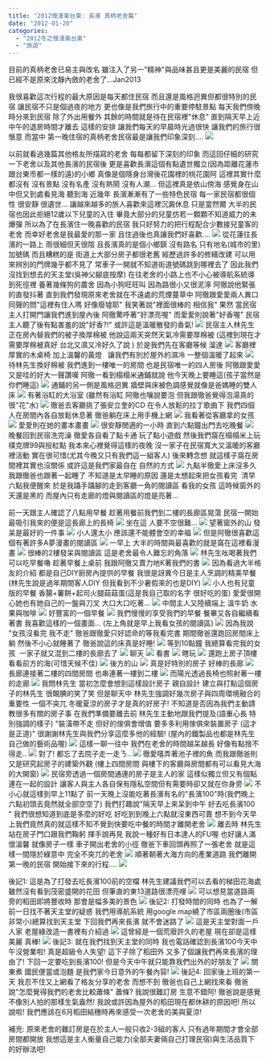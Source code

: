 ```yaml
---
title: "2012慢漫東台東: 長濱 真柄老舍篇"
date: "2012-01-20"
categories: 
  - "2012冬之慢漫東台東"
  - "旅遊"
---
```


目前的真柄老舍已易主與改名 雖注入了另一"精神"與品味甚且更是美麗的民宿 但已經不是原來沈靜內斂的老舍了...Jan2013

我很喜歡這次行程的最大原因是每天都住民宿 而且還是風格迥異但都很特別的民宿 讓民宿不只是個過夜的地方 更也像是我們旅行中的重要停駐景點 每天我們傍晚時分來到民宿 除了外出用餐外 其餘的時間就是待在民宿裡"休息" 直到隔天早上近中午的退房時間才離去 這樣的安排 讓我們每天的早晨時光過很快 讓我們的旅行很愜意 而當中 第一晚住宿的真柄老舍民宿最是讓我們印象深刻.... ![](images/6717685611_f8d71fc7fb.jpg)

以前就看過幾篇其他格友所描寫的老舍 每每都留下深刻的印象 而這回仔細的研究一下老舍以及其他長濱的民宿後 更是喜歡長濱這個有點遺世獨立(因為距離花蓮市跟台東市都一樣的遠)的小鄉 真像是個隱身台灣後花園裡的桃花園阿 這裡其實什麼都沒有 沒有景點 沒有名產 沒有熱鬧 沒有人潮... 但這裡真是依山傍海 感覺身在山中但又到處看見海 聽到海 近幾年 長濱漸漸有了一些特色民宿 每一家民宿都很個性 很安靜 很遺世... 讓越來越多的旅人喜歡來這裡沉澱休息 只是當然爾 大半的民宿也因此拒絕12歲以下兒童的入住 畢竟大部分的兒童仿若一顆顆不知道威力的未爆彈 所以為了在長濱住一晚喜歡的民宿 我只好努力的把行程配合少數接兒童客的老舍 而幸好老舍是我最愛的那一家 且住過後也真讓我們好喜歡.... ![](images/6711565161_36db6ae67f.jpg) 從花蓮往長濱的一路上 雨很細但天很陰 且長濱真的是個小鄉鎮 沒有路名 只有地名(城市的里)加號碼 而且糟糕的是 街道上大部分房子都很老舊 經歷過許多的修繕改建 可以用來辨別的門牌幾乎都不見了 常車子一開就不知道街道號碼跳到哪裡去了 因此我們沒找到想去的天主堂(吳神父腳底按摩) 在往老舍的小路上也不小心被導航系統導到死徑裡 養著幾條狗的農舍 因為小狗旺旺叫 因為路很小又很泥濘 阿徹說他緊張的直發抖著 直到我們發現原來老舍就在不遠處的荒煙蔓草中 阿徹跟愛愛兩人異口同聲的問"這裡有住人嗎 好像廢墟耶" 我笑著說"裡面很棒的 相信我" 果然 當民宿主人打開門讓我們進到屋內後 阿徹驚呼著"好漂亮喔" 而愛愛則說著"好香喔" 民宿主人聽了後有點害羞的說"好香?!" 或許這是溫暖散發的香氣! ![](images/6711566071_ec35f3c2e3.jpg) 民宿主人林先生 正在房內替我們的被子換厚棉被 他說這兩天突然天氣冷需要厚棉被 (這裡到現在才需要厚棉被真好 台北又濕又冷好久了說 ) 於是我們先在客廳等候 溜達 ![](images/6711565623_871bbf628c.jpg) 客廳裡厚實的木桌椅 加上溫馨的黃燈   讓我們有別於屋外的濕冷 一整個溫暖了起來 ![](images/6711565887_074debe517.jpg) 待林先生換好棉被 我們進到一樓唯一的房間 也是民宿唯一的四人房後 阿徹跟愛愛又是哇的好大一聲讚嘆 阿徹一看到榻榻米通鋪就說 他今天晚上要睡這(孩子當然是你們睡這) ![](images/6711564735_6b2a17f62e.jpg) 通鋪的另一側是風格迥異 牆壁與床被色調感覺就像是爸媽睡的雙人床 ![](images/6711563895_022880e47e.jpg) 有著浴缸的大浴室 (雖然有浴缸 阿徹也嚷說要泡 但我跟徹爸覺得泡湯真的很"花"水) ![](images/6711563695_d1cec8a7b4.jpg) 徹爸去客廳挑了張安立奎的CD 在令人放鬆的拉丁歌曲下 我們四個人在房間內各自放鬆休息著 徹爸躺在床上用手機上網 ![](images/6711563491_b53cfdd137.jpg) 我看著從客廳拿的女孩 ![](images/6711562585_480f98dce1.jpg) 愛愛則在她的畫本畫畫 ![](images/6711563243_bb2a90e2bb.jpg) 很安靜閒適的一小時 直到六點鐘出門去吃晚餐 ![](images/6711562315_6bd2151978.jpg) 晚餐回到民宿洗完澡 徹愛各自看了點卡通 玩了點小遊戲 然後我們窩在榻榻米上玩樸克牌99與撿紅點 我本來心裡覺得這樣的夜晚 沒一家子在民宿寬大又溫暖的客廳裡活動 實在很可惜(尤其今晚又只有我們這一組客人) 後來轉念想 就這樣子窩在房間裡其實也沒關係 或許這是我們家最自在 自然的方式 ![](images/6711561799_e902f511dd.jpg) 九點半徹愛上床沒多久 我跟徹爸也跟著一起睡了 不知道是太早睡的原因 還是太想起來把女孩看完  清早六點我便醒來 於是我躡手躡腳的走到客廳一角的閱讀區 看我的女孩 這時候窗外的天還是黑的 而屋內只有走廊的燈與閱讀區的燈是亮著...

前一天跟主人確認了八點用早餐 趁著用餐前我們到二樓的長廊區晃蕩 民宿一開始最吸引我來的便是這長廊上的長椅 ![](images/6717687343_e9e69d3043.jpg) 坐在這 人要不空很難... ![](images/6717686623_067ee78649.jpg) 望著窗外的山 發呆是最好的一件事 ![](images/6717681593_969610344f.jpg) 小人還太小 應該還不能體會空的幸福 ![](images/6717687717_7ff01b7dbf.jpg) 但是阿徹很喜歡這個有著許多A夢漫畫的閱讀區 ![](images/6717686037_e505ab8a31.jpg) 一早上 大半的時間與最喜歡的就是窩在這裡看漫畫 ![](images/6717682625_410207cb21.jpg) 很棒的2樓發呆與閱讀區 這是老舍最令人難忘的角落 ![](images/6717686199_1d0461c5d9.jpg) 林先生吆喝著我們可以吃早餐嚕 趁著早餐上桌前 我跟阿徹又賣力地K著我們的書 ![](images/6717685457_49ed301402.jpg) 因為看過大半格友的介紹 都是自己DIY廚房內提供的早餐 我很是訝異今日是主人烹調的精美早餐(林先生說是過年期間客人DIY 但我看到不少暑假來的也是DIY) ![](images/6717687141_b7f196776f.jpg) 小人也有兒童版的早餐 香腸+薯餅+起司火腿菇菇蛋(這是我自己取的名字 很好吃的蛋) 愛愛很開心她也有她自己的一盤與刀叉 大口大口吃著... ![](images/6717685033_6f6784e257.jpg) 中間主人又陸續端上 溫牛奶 水果與咖啡 ![](images/6717684409_5f66ef816d.jpg) 好豐富的一個早餐 ![](images/6717684187_f8ffa3a3ae.jpg) 我們慢慢的享受我們的早餐 餐畢又各自繼續看著書 我喜歡這樣的一個畫面... (左上角就是早上我看女孩的閱讀區) ![](images/6723449869_08b4423c43.jpg) 因為我說 "女孩沒看完 我不走" 徹爸跟徹愛只好認命的等我看完書 期間徹爸還跑回房間床上躺 然後不小心就睡著了 徹爸說這的床真是好睡! ![](images/6717683505_416af58dc2.jpg) 等到10點鐘 我總算看完我的女孩  一家子就又混到二樓的長廊去了 ![](images/6717682827_e493446040.jpg) 聊天 ![](images/6717681341_84dcf26404.jpg) 看書 ![](images/6717680581_621181efc5.jpg) 瞎玩 ![](images/6717680947_5e52e3ed6c.jpg) 還跑上房子頂樓看看前方的海(可惜天候不佳) ![](images/6717680353_c09ee5dd64.jpg) 後方的山 ![](images/6717680191_530fc5c1d8.jpg) 真是好特別的房子 好棒的長廊 ![](images/6717685611_f8d71fc7fb.jpg) 長廊連接著二樓的四間房間 也串連著一樓到二樓 ![](images/6717681187_459c44eb2a.jpg) 而陽光透過長椅也照射著一樓的走廊 ![](images/6717679203_291420cdc5.jpg) 我問林先生 當初怎麼會想到這樣設計房子 親自設計 建立與打點這個房子的林先生 很靦腆的笑了笑 但是聊天中 林先生強調好幾次房子與四周環境融合的重要性 一個不突兀 冬暖夏涼的房子才是真的好房子! 不知道是否因為我們主動請教很多有關的房子事 在我們準備要離去前 林先生主動地跟我們提及(語重心長 特別強調的樣子) "裝潢帶不走 但好的傢俱會增值 要多多利用傢俱來裝置房子 (這才是正道)" 很謝謝林先生與我們分享這麼多他的經驗! (屋內的鐵製品也都是林先生自己做的藝術品喔) ![](images/6717679803_436574c9f5.jpg) 這樣一聊一往中 我們在老舍的時間越呆越長 好像有點捨不得走.. ![](images/6717679417_3eba17cd4a.jpg) 對了! 都忘了去院子走一走ㄋ.. ![](images/6717679021_96f8cf5e9f.jpg) 徹愛嘻弄著池子裡的魚 而我跟徹爸則又是研究起房子的建築外觀 (樓上四間房間 與樓下的客廳與房間都有可以看見大海的大開窗) ![](images/6717678211_f89deeaef7.jpg) 民宿旁透過一個房間通連的房子是主人的家 這樣似獨立但又有個點連在一起的設計 讓客人與主人各自保有隱私空間但有需要時卻又就在你身旁 ![](images/6717678649_0f28065529.jpg) 不小心就這樣到早上11點了 前一天晚上沒能吃著長濱有名的"長濱100"時(我們晚上六點初頭去竟然就全部空空了) 我們打趣說"隔天早上來呆到中午 好去吃長濱100  " 我們很想知道到底是多麼的好吃 好吃到到晚上六點就沒東西可賣 想不到今天早上我們竟然真的就這樣不知不覺到快要吃中餐的時間才離開老舍  ![](images/6717678059_9b33e07baf.jpg) 離去時 林先生站在房子門口跟我們鞠躬 揮手說再見 我說一種好有日本達人的FU喔 也好讓人滿懷溫馨 就像房子一樣 車子開出老舍的小徑 徹爸下車回頭再照了一張老舍 就是這樣一間隱於綠意中 完全不突兀的老舍 ![](images/6717677111_7d37476b6e.jpg) 順著朝著大海方向的產業道路 我們離開第一晚的民宿 開始接下來的行程.... ![](images/6717677343_a2c69d3848.jpg) 

後記1: 這是為了打發去吃長濱100前的空檔 林先生建議我們可以去看的梯田花海處 雖然沒有看到茂密盛開的花田 但筆直的東13道路很漂亮哩 ![](images/6717676711_cb5bd127fc.jpg) 可以想見當道路兩旁的稻田即將豐收時 那會是幅多美的景色 ![](images/6717676351_09dec3ddd1.jpg) 後記2: 打發時間的同時 也為了一解前一日找不著天主堂的疑惑 我們用導航系統 用google map繞了市區兩圈後(市區非常小)總算找到天主堂 下回我們再來長濱 就不會迷路了 ![](images/6717675725_d825b4469b.jpg) 這是天主堂對面一戶人家 老屋綠改造一書裡有介紹過 ![](images/6717675483_11f00e9004.jpg) 這曾經是一個荒廢許久的老屋 現在卻是這樣美麗 真棒! ![](images/6717676135_ef8e8b2354.jpg) 後記3: 就在我們找到天主堂的同時 我也電話確認到長濱100今天中午沒營業啦! 真是超級令人失望! 這下子除了稻田外 又多了個讓我們再來長濱的理由了! 下回一定要吃到長濱100! 但是今天中午就只能靠我們出外的好朋友了 ![](images/6717674777_a99d56616f.jpg) 關東煮 國民便當或泡麵 是我們家今日意外的午餐內容! ![](images/6717674929_02040a6944.jpg) 後記4: 回家後上班的第一天 我忍不住又上網看了格友分享的老舍 而想不到 徹爸也自己上網找來看 徹爸說"怎麼覺得我們的老舍比較蕭條" 蕭條? 我說很難訂房 生意不錯阿! 徹爸說是感覺不像別人拍的那樣生氣盎然! 我說或許因為屋外的稻田現在都休耕的原因吧! 所以說啦! 我們應該在6月稻田結穗時再來感受一次老舍的美與夏涼!

補充: 原來老舍的難訂房是在於主人一般只收2-3組的客人 只有過年期間才會全部房間都開放 我想這是主人衡量自己能力(全部夫妻倆自己打理民宿)與生活品質下的好辦法吧!

